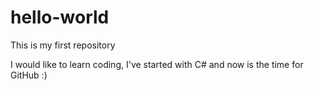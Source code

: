 # hello-world
This is my first repository

I would like to learn coding, I've started with C# and now is the time for GitHub :) 
